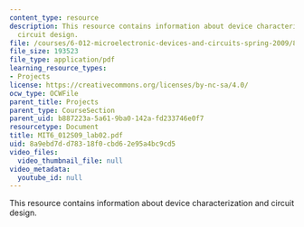 ```yaml
---
content_type: resource
description: This resource contains information about device characterization and
  circuit design.
file: /courses/6-012-microelectronic-devices-and-circuits-spring-2009/8a9ebd7dd78318f0cbd62e95a4bc9cd5_MIT6_012S09_lab02.pdf
file_size: 193523
file_type: application/pdf
learning_resource_types:
- Projects
license: https://creativecommons.org/licenses/by-nc-sa/4.0/
ocw_type: OCWFile
parent_title: Projects
parent_type: CourseSection
parent_uid: b887223a-5a61-9ba0-142a-fd233746e0f7
resourcetype: Document
title: MIT6_012S09_lab02.pdf
uid: 8a9ebd7d-d783-18f0-cbd6-2e95a4bc9cd5
video_files:
  video_thumbnail_file: null
video_metadata:
  youtube_id: null
---
```

This resource contains information about device characterization and circuit design.